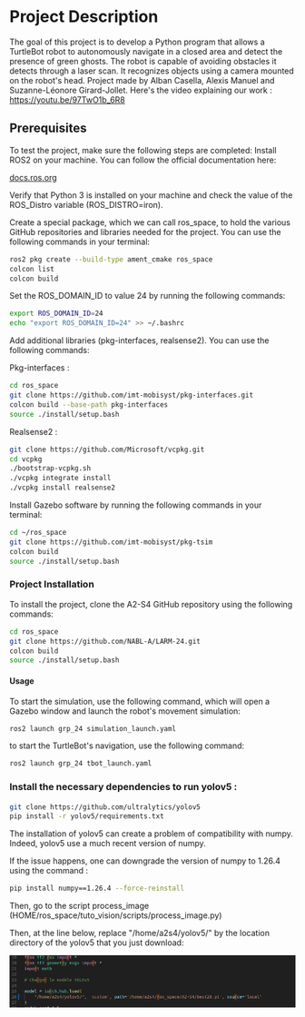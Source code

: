 # Project Description

The goal of this project is to develop a Python program that allows a TurtleBot robot to autonomously navigate in a closed area and detect the presence of green ghosts.
The robot is capable of avoiding obstacles it detects through a laser scan. It recognizes objects using a camera mounted on the robot's head.
Project made by Alban Casella, Alexis Manuel and Suzanne-Léonore Girard-Jollet. Here's the video explaining our work : https://youtu.be/97TwO1b_6R8

## Prerequisites

To test the project, make sure the following steps are completed:
Install ROS2 on your machine.
You can follow the official documentation here: 

    
[docs.ros.org](https://docs.ros.org/en/iron/Installation.html)
    

Verify that Python 3 is installed on your machine and check the value of the ROS_Distro variable (ROS_DISTRO=iron).

Create a special package, which we can call ros_space, to hold the various GitHub repositories and libraries needed for the project.
You can use the following commands in your terminal:

```sh    
ros2 pkg create --build-type ament_cmake ros_space
colcon list
colcon build
```        

Set the ROS_DOMAIN_ID to value 24 by running the following commands:

```sh
export ROS_DOMAIN_ID=24
echo "export ROS_DOMAIN_ID=24" >> ~/.bashrc
```

Add additional libraries (pkg-interfaces, realsense2).
You can use the following commands:

Pkg-interfaces :

```sh
cd ros_space
git clone https://github.com/imt-mobisyst/pkg-interfaces.git
colcon build --base-path pkg-interfaces
source ./install/setup.bash
```
        
Realsense2 :

```sh  
git clone https://github.com/Microsoft/vcpkg.git
cd vcpkg
./bootstrap-vcpkg.sh
./vcpkg integrate install
./vcpkg install realsense2
```
    
Install Gazebo software by running the following commands in your terminal:

```sh
cd ~/ros_space
git clone https://github.com/imt-mobisyst/pkg-tsim
colcon build
source ./install/setup.bash
```



### Project Installation

To install the project, clone the A2-S4 GitHub repository using the following commands:

```sh
cd ros_space
git clone https://github.com/NABL-A/LARM-24.git
colcon build
source ./install/setup.bash
```


#### Usage

To start the simulation, use the following command, which will open a Gazebo window and launch the robot's movement simulation:

```sh    
ros2 launch grp_24 simulation_launch.yaml
```

to start the TurtleBot's navigation, use the following command:
   
```sh
ros2 launch grp_24 tbot_launch.yaml
```



### Install the necessary dependencies to run yolov5 :
```bash
git clone https://github.com/ultralytics/yolov5
pip install -r yolov5/requirements.txt
```
The installation of yolov5 can create a problem of compatibility with numpy. Indeed, yolov5 use a much recent version of numpy.

If the issue happens, one can downgrade the version of numpy to 1.26.4 using the command :
```bash
pip install numpy==1.26.4 --force-reinstall
```

Then, go to the script process_image (HOME/ros_space/tuto_vision/scripts/process_image.py)

Then, at the line below, replace "/home/a2s4/yolov5/" by the location directory of the yolov5 that you just download:

![At the line model = torch.hub.load("/home/a2s4/yolov5/", 'custom', path='/home/a2s4/ros_space/A2-S4/best20.pt', source='local')](aModifier.png)





